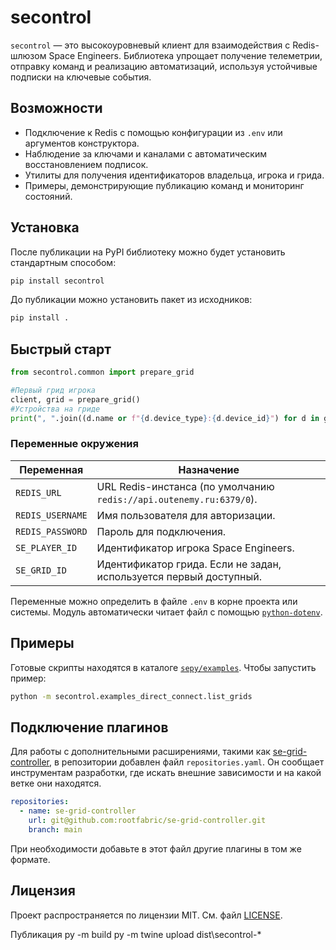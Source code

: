 # secontrol

`secontrol` — это высокоуровневый клиент для взаимодействия с Redis-шлюзом Space Engineers. Библиотека упрощает получение телеметрии, отправку команд и реализацию автоматизаций, используя устойчивые подписки на ключевые события.

## Возможности

- Подключение к Redis с помощью конфигурации из `.env` или аргументов конструктора.
- Наблюдение за ключами и каналами с автоматическим восстановлением подписок.
- Утилиты для получения идентификаторов владельца, игрока и грида.
- Примеры, демонстрирующие публикацию команд и мониторинг состояний.

## Установка

После публикации на PyPI библиотеку можно будет установить стандартным способом:

```bash
pip install secontrol
```

До публикации можно установить пакет из исходников:

```bash
pip install .
```

## Быстрый старт

```python
from secontrol.common import prepare_grid

#Первый грид игрока
client, grid = prepare_grid()
#Устройства на гриде
print(", ".join((d.name or f"{d.device_type}:{d.device_id}") for d in grid.devices.values()) or "(no devices)")

```

### Переменные окружения

| Переменная        | Назначение                                              |
| ----------------- | ------------------------------------------------------- |
| `REDIS_URL`       | URL Redis-инстанса (по умолчанию `redis://api.outenemy.ru:6379/0`). |
| `REDIS_USERNAME`  | Имя пользователя для авторизации.                       |
| `REDIS_PASSWORD`  | Пароль для подключения.                                 |
| `SE_PLAYER_ID`    | Идентификатор игрока Space Engineers.                   |
| `SE_GRID_ID`      | Идентификатор грида. Если не задан, используется первый доступный. |

Переменные можно определить в файле `.env` в корне проекта или системы. Модуль автоматически читает файл с помощью [`python-dotenv`](https://pypi.org/project/python-dotenv/).

## Примеры

Готовые скрипты находятся в каталоге [`sepy/examples`](src/secontrol/examples_direct_connect). Чтобы запустить пример:

```bash
python -m secontrol.examples_direct_connect.list_grids
```

## Подключение плагинов

Для работы с дополнительными расширениями, такими как [se-grid-controller](https://github.com/rootfabric/se_grid_controller),
в репозитории добавлен файл `repositories.yaml`. Он сообщает инструментам разработки, где искать внешние зависимости и
на какой ветке они находятся.

```yaml
repositories:
  - name: se-grid-controller
    url: git@github.com:rootfabric/se-grid-controller.git
    branch: main
```

При необходимости добавьте в этот файл другие плагины в том же формате.

## Лицензия

Проект распространяется по лицензии MIT. См. файл [LICENSE](LICENSE).

Публикация
py -m build
py -m twine upload dist\secontrol-*

